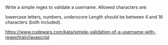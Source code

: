 Write a simple regex to validate a username. Allowed characters are:

lowercase letters,
numbers,
underscore
Length should be between 4 and 16 characters (both included).

https://www.codewars.com/kata/simple-validation-of-a-username-with-regex/train/javascript